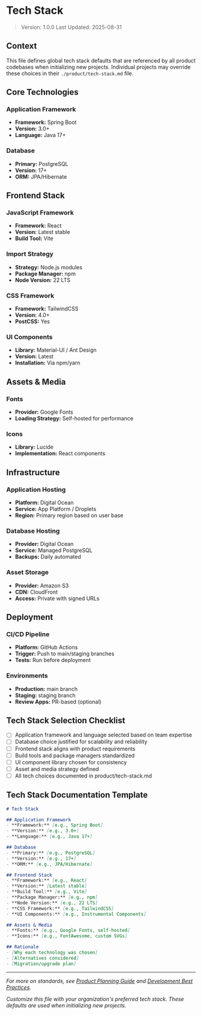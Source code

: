 # Tech Stack

> Version: 1.0.0
> Last Updated: 2025-08-31

## Context

This file defines global tech stack defaults that are referenced by all product codebases when initializing new projects. Individual projects may override these choices in their `./product/tech-stack.md` file.

## Core Technologies

### Application Framework
- **Framework:** Spring Boot
- **Version:** 3.0+
- **Language:** Java 17+

### Database
- **Primary:** PostgreSQL
- **Version:** 17+
- **ORM:** JPA/Hibernate

## Frontend Stack

### JavaScript Framework
- **Framework:** React
- **Version:** Latest stable
- **Build Tool:** Vite

### Import Strategy
- **Strategy:** Node.js modules
- **Package Manager:** npm
- **Node Version:** 22 LTS

### CSS Framework
- **Framework:** TailwindCSS
- **Version:** 4.0+
- **PostCSS:** Yes

### UI Components
- **Library:** Material-UI / Ant Design
- **Version:** Latest
- **Installation:** Via npm/yarn

## Assets & Media

### Fonts
- **Provider:** Google Fonts
- **Loading Strategy:** Self-hosted for performance

### Icons
- **Library:** Lucide
- **Implementation:** React components

## Infrastructure

### Application Hosting
- **Platform:** Digital Ocean
- **Service:** App Platform / Droplets
- **Region:** Primary region based on user base

### Database Hosting
- **Provider:** Digital Ocean
- **Service:** Managed PostgreSQL
- **Backups:** Daily automated

### Asset Storage
- **Provider:** Amazon S3
- **CDN:** CloudFront
- **Access:** Private with signed URLs

## Deployment

### CI/CD Pipeline
- **Platform:** GitHub Actions
- **Trigger:** Push to main/staging branches
- **Tests:** Run before deployment

### Environments
- **Production:** main branch
- **Staging:** staging branch
- **Review Apps:** PR-based (optional)

## Tech Stack Selection Checklist
- [ ] Application framework and language selected based on team expertise
- [ ] Database choice justified for scalability and reliability
- [ ] Frontend stack aligns with product requirements
- [ ] Build tools and package managers standardized
- [ ] UI component library chosen for consistency
- [ ] Asset and media strategy defined
- [ ] All tech choices documented in product/tech-stack.md

## Tech Stack Documentation Template
```markdown
# Tech Stack

## Application Framework
- **Framework:** [e.g., Spring Boot]
- **Version:** [e.g., 3.0+]
- **Language:** [e.g., Java 17+]

## Database
- **Primary:** [e.g., PostgreSQL]
- **Version:** [e.g., 17+]
- **ORM:** [e.g., JPA/Hibernate]

## Frontend Stack
- **Framework:** [e.g., React]
- **Version:** [Latest stable]
- **Build Tool:** [e.g., Vite]
- **Package Manager:** [e.g., npm]
- **Node Version:** [e.g., 22 LTS]
- **CSS Framework:** [e.g., TailwindCSS]
- **UI Components:** [e.g., Instrumental Components]

## Assets & Media
- **Fonts:** [e.g., Google Fonts, self-hosted]
- **Icons:** [e.g., FontAwesome, custom SVGs]

## Rationale
- [Why each technology was chosen]
- [Alternatives considered]
- [Migration/upgrade plan]
```

---

*For more on standards, see [Product Planning Guide](../processes/plan-product.md) and [Development Best Practices](./best-practices.md).*

*Customize this file with your organization's preferred tech stack. These defaults are used when initializing new projects.*
